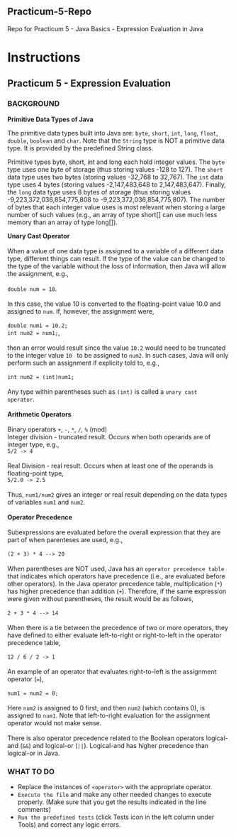 ## Practicum-5-Repo
Repo for Practicum 5 - Java Basics - Expression Evaluation in Java
# Instructions  

## Practicum 5 - Expression Evaluation<br>

### BACKGROUND<br>

**Primitive Data Types of Java**

The primitive data types built into Java are: `byte`, `short`, `int`, `long`,
`float`, `double`, `boolean` and `char`. Note that the `String` type is NOT
a primitive data type. It is provided by the predefined String class.<br>

Primitive types byte, short, int and long each hold integer values. The `byte`
type uses one byte of storage (thus storing values -128 to 127). The `short`
data type uses two bytes (storing values -32,768 to 32,767). The `int` data
type uses 4 bytes (storing values -2,147,483,648 to 2,147,483,647). Finally,
the `long` data type uses 8 bytes of storage (thus storing values -9,223,372,036,854,775,808 to -9,223,372,036,854,775,807). The number of
bytes that each integer value uses is most relevant when storing a large 
number of such values (e.g., an array of type short[] can use much less
memory than an array of type long[]).

**Unary Cast Operator**<br><br>
When a value of one data type is assigned to a variable of a different data
type, different things can result. If the type of the value can be changed 
to the type of the variable without the loss of information, then Java
will allow the assignment, e.g., <br><br>
`double num = 10`. 
<br><br>
In this case, the value 10 is converted to the 
floating-point value 10.0 and assigned to `num`. If, however, the assignment
were, <br><br>
`double num1 = 10.2;`<br>
`int num2 = num1;`, 
<br><br>
then an error would result since the value `10.2` would 
need to be truncated to the integer value `10 ` to be assigned to `num2`.
In such cases, Java will only perform such an assignment if explicity
told to, e.g.,<br><br>
`int num2 = (int)num1;`
<br><br>
Any type within parentheses such as `(int)` is called a `unary cast 
operator`.
<br><br>
**Arithmetic Operators**<br><br>
Binary operators `+`, `-`, `*`, `/`, `%` (mod)<br>
Integer division - truncated result. Occurs when both operands
are of integer type, e.g.,<br>
`5/2 -> 4`<br><br>
Real Division - real result. Occurs when at least one of the
operands is floating-point type,<br>
`5/2.0 -> 2.5`<br><br>
Thus, `num1/num2` gives an integer or real result depending
on the data types of variables `num1` and `num2`.
<br><br>
**Operator Precedence**<br><br>
Subexpressions are evaluated before the overall expression that they
are part of when parenteses are used, e.g.,
<br><br>
`(2 + 3) * 4 --> 20`
<br><br>
When parentheses are NOT used, Java has an `operator precedence table`
that indicates which operators have precedence (i.e., are evaluated
before other operators). In the Java operator precedence table, 
multiplication (`*`) has higher precedence than addition (`+`). Therefore,
if the same expression were given without parentheses, the result would be
as follows,<br><br>
`2 + 3 * 4 --> 14`<br><br>
When there is a tie between the precedence of two or more operators,
they have defined to either evaluate left-to-right or right-to-left in
the operator precedence table,<br><br>
`12 / 6 / 2 -> 1`<br><br>
An example of an operator that evaluates right-to-left is the
assignment operator (`=`),<br><br>
`num1 = num2 = 0;`
<br><br>
Here `num2` is assigned to 0 first, and then
`num2` (which contains 0), is assigned to `num1`. Note that left-to-right
evaluation for the assignment operator would not make sense.
<br><br>
There is also operator precedence related to the Boolean operators logical-and (`&&`)
and logical-or (`||`). Logical-and has higher precedence than logical-or in Java.

### WHAT TO DO<br>
- Replace the instances of `<operator>` with the appropriate operator.
- `Execute the file` and make any other needed changes to execute properly.
  (Make sure that you get the results indicated in the line comments)
- `Run the predefined tests` (click Tests icon in the left column under Tools) and correct any logic errors. 
